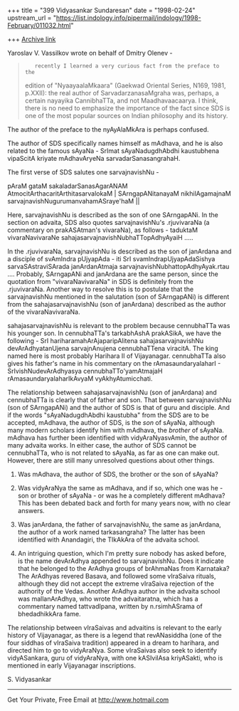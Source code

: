 +++
title = "399 Vidyasankar Sundaresan"
date = "1998-02-24"
upstream_url = "https://list.indology.info/pipermail/indology/1998-February/011032.html"

+++
[Archive link](https://list.indology.info/pipermail/indology/1998-February/011032.html)

Yaroslav V. Vassilkov wrote on behalf of Dmitry Olenev -

>        recently I learned a very curious fact from the preface to the
>edition of "NyaayaalaMkaara" (Gaekwad Oriental Series, N169, 1981,
p.XXII):
>the real author of SarvadarzanasaMgraha was, perhaps, a certain
nayayika
>CannibhaTTa, and not Maadhavaacaarya. I think, there is no need to
emphasize
>the importance of the fact since SDS is one of the most popular sources
on
>Indian philosophy and its history.

The author of the preface to the nyAyAlaMkAra is perhaps confused.

The author of SDS specifically names himself as mAdhava, and he is also
related to the famous sAyaNa - SrImat sAyaNadugdhAbdhi kaustubhena
vipaScitA kriyate mAdhavAryeNa sarvadarSanasangrahaH.

The first verse of SDS salutes one sarvajnavishNu -

pAraM gataM sakaladarSanasAgarANAM
AtmocitArthacaritArthitasarvalokaM |
SArngapANitanayaM nikhilAgamajnaM
sarvajnavishNugurumanvahamASraye'haM ||

Here, sarvajnavishNu is described as the son of one SArngapANi. In the
section on advaita, SDS also quotes sarvajnavishNu's .rjuvivaraNa (a
commentary on prakASAtman's vivaraNa), as follows - taduktaM
vivaraNavivaraNe sahajasarvajnavishNubhaTTopAdhyAyaiH .....

In the .rjuvivaraNa, sarvajnavishNu is described as the son of janArdana
and a disciple of svAmIndra pUjyapAda - iti SrI svamIndrapUjyapAdaSishya
sarvaSAstraviSArada janArdanAtmaja sarvajnavishNubhattopAdhyAyak.rtau
.... Probably, SArngapANi and janArdana are the same person, since the
quotation from "vivaraNavivaraNa" in SDS is definitely from the
.rjuvivaraNa. Another way to resolve this is to postulate that the
sarvajnavishNu mentioned in the salutation (son of SArngapANi) is
different from the sahajasarvajnavishNu (son of janArdana) described as
the author of the vivaraNavivaraNa.

sahajasarvajnavishNu is relevant to the problem because cennubhaTTa was
his younger son. In cennubhaTTa's tarkabhAshA prakASikA, we have the
following - SrI hariharamahArAjaparipAlitena sahajasarvajnavishNu
devArAdhyatanUjena sarvajnAnujena cennubhaTTena viracitA. The king named
here is most probably Harihara II of Vijayanagar. cennubhaTTa also gives
his father's name in his commentary on the rAmasaundaryalaharI -
SrIvishNudevArAdhyasya cennubhaTTo'yamAtmajaH rAmasaundaryalaharIkAvyaM
vyAkhyAtumicchati.

The relationship between sahajasarvajnavishNu (son of janArdana) and
cennubhaTTa is clearly that of father and son. That between
sarvajnavishNu (son of SArngapANi) and the author of SDS is that of guru
and disciple. And if the words "sAyaNadugdhAbdhi kaustubha" from the SDS
are to be accepted, mAdhava, the author of SDS, is the *son* of sAyaNa,
although many modern scholars identify him with mAdhava, the *brother*
of sAyaNa. mAdhava has further been identified with vidyAraNyasvAmin,
the author of many advaita works. In either case, the author of SDS
cannot be cennubhaTTa, who is not related to sAyaNa, as far as one can
make out. However, there are still many unresolved questions about other
things.

1. Was mAdhava, the author of SDS, the brother or the son of sAyaNa?

2. Was vidyAraNya the same as mAdhava, and if so, which one was he - son
or brother of sAyaNa - or was he a completely different mAdhava? This
has been debated back and forth for many years now, with no clear
answers.

3. Was janArdana, the father of sarvajnavishNu, the same as janArdana,
the author of a work named tarkasangraha? The latter has been identified
with Anandagiri, the TIkAkAra of the advaita school.

4. An intriguing question, which I'm pretty sure nobody has asked
before, is the name devArAdhya appended to sarvajnavishNu. Does it
indicate that he belonged to the ArAdhya groups of brAhmaNas from
Karnataka? The ArAdhyas revered Basava, and followed some vIraSaiva
rituals, although they did not accept the extreme vIraSaiva rejection of
the authority of the Vedas. Another ArAdhya author in the advaita school
was mallanArAdhya, who wrote the advaitaratna, which has a commentary
named tattvadIpana, written by n.rsimhASrama of bhedadhikkAra fame.

The relationship between vIraSaivas and advaitins is relevant to the
early history of Vijayanagar, as there is a legend that revANasiddha
(one of the four siddhas of vIraSaiva tradition) appeared in a dream to
harihara, and directed him to go to vidyAraNya. Some vIraSaivas also
seek to identify vidyASankara, guru of vidyAraNya, with one kASIvilAsa
kriyASakti, who is mentioned in early Vijayanagar inscriptions.

S. Vidyasankar

______________________________________________________
Get Your Private, Free Email at http://www.hotmail.com



